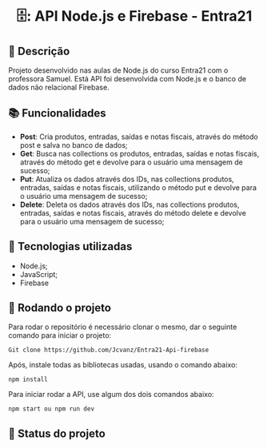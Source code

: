 <h1 align="center">🗄️: API Node.js e Firebase - Entra21</h1>

## :memo: Descrição
Projeto desenvolvido nas aulas de Node.js do curso Entra21 com o professora Samuel. Está API foi 
desenvolvida com Node.js e o banco de dados não relacional Firebase. 

## :books: Funcionalidades
* <b>Post</b>: Cria produtos, entradas, saídas e notas fiscais, através do método post e salva no banco de dados;
* <b>Get</b>: Busca nas collections os produtos, entradas, saídas e notas fiscais, através do método get e devolve para o usuário uma mensagem de sucesso;
* <b>Put</b>: Atualiza os dados através dos IDs, nas collections produtos, entradas, saídas e notas fiscais, utilizando o método put e devolve para o usuário uma mensagem de sucesso;
* <b>Delete</b>: Deleta os dados através dos IDs, nas collections produtos, entradas, saídas e notas fiscais, através do método delete e devolve para o usuário uma mensagem de sucesso;

## :wrench: Tecnologias utilizadas
* Node.js;
* JavaScript;
* Firebase

## :rocket: Rodando o projeto
Para rodar o repositório é necessário clonar o mesmo, dar o seguinte comando para iniciar o projeto:
```
Git clone https://github.com/Jcvanz/Entra21-Api-firebase
```
Após, instale todas as bibliotecas usadas, usando o comando abaixo: 
```
npm install
```
Para iniciar rodar a API, use algum dos dois comandos abaixo:
```
npm start ou npm run dev
```

## :dart: Status do projeto
